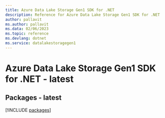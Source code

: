 ```yaml
---
title: Azure Data Lake Storage Gen1 SDK for .NET
description: Reference for Azure Data Lake Storage Gen1 SDK for .NET
author: pallavit
ms.author: pallavit
ms.data: 02/06/2023
ms.topic: reference
ms.devlang: dotnet
ms.service: datalakestoragegen1
---
```

# Azure Data Lake Storage Gen1 SDK for .NET - latest
## Packages - latest
[!INCLUDE [packages](data-lake-storage-gen1-index.md)]